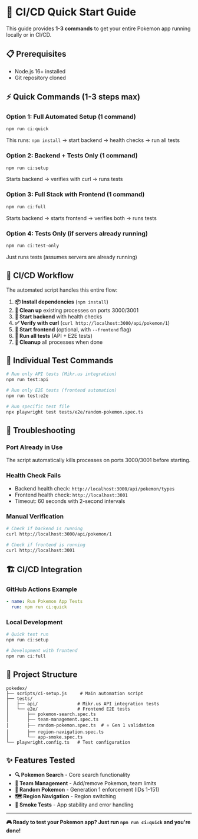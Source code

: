 # 🚀 CI/CD Quick Start Guide

This guide provides **1-3 commands** to get your entire Pokemon app running locally or in CI/CD.

## 📋 Prerequisites

- Node.js 16+ installed
- Git repository cloned

## ⚡ Quick Commands (1-3 steps max)

### **Option 1: Full Automated Setup (1 command)**
```bash
npm run ci:quick
```
This runs: `npm install` → start backend → health checks → run all tests

### **Option 2: Backend + Tests Only (1 command)**
```bash
npm run ci:setup
```
Starts backend → verifies with curl → runs tests

### **Option 3: Full Stack with Frontend (1 command)**
```bash
npm run ci:full
```
Starts backend → starts frontend → verifies both → runs tests

### **Option 4: Tests Only (if servers already running)**
```bash
npm run ci:test-only
```
Just runs tests (assumes servers are already running)

## 🔄 CI/CD Workflow

The automated script handles this entire flow:

1. **📦 Install dependencies** (`npm install`)
2. **🧹 Clean up** existing processes on ports 3000/3001
3. **🚀 Start backend** with health checks
4. **✅ Verify with curl** (`curl http://localhost:3000/api/pokemon/1`)
5. **🎨 Start frontend** (optional, with `--frontend` flag)
6. **🧪 Run all tests** (API + E2E tests)
7. **🧹 Cleanup** all processes when done

## 🎯 Individual Test Commands

```bash
# Run only API tests (Mikr.us integration)
npm run test:api

# Run only E2E tests (frontend automation)
npm run test:e2e

# Run specific test file
npx playwright test tests/e2e/random-pokemon.spec.ts
```

## 🐛 Troubleshooting

### Port Already in Use
The script automatically kills processes on ports 3000/3001 before starting.

### Health Check Fails
- Backend health check: `http://localhost:3000/api/pokemon/types`
- Frontend health check: `http://localhost:3001`
- Timeout: 60 seconds with 2-second intervals

### Manual Verification
```bash
# Check if backend is running
curl http://localhost:3000/api/pokemon/1

# Check if frontend is running
curl http://localhost:3001
```

## 🏗️ CI/CD Integration

### GitHub Actions Example
```yaml
- name: Run Pokemon App Tests
  run: npm run ci:quick
```

### Local Development
```bash
# Quick test run
npm run ci:setup

# Development with frontend
npm run ci:full
```

## 📁 Project Structure

```
pokedex/
├── scripts/ci-setup.js     # Main automation script
├── tests/
│   ├── api/               # Mikr.us API integration tests
│   └── e2e/               # Frontend E2E tests
│       ├── pokemon-search.spec.ts
│       ├── team-management.spec.ts
│       ├── random-pokemon.spec.ts  # ⭐ Gen 1 validation
│       ├── region-navigation.spec.ts
│       └── app-smoke.spec.ts
└── playwright.config.ts   # Test configuration
```

## ✨ Features Tested

- **🔍 Pokemon Search** - Core search functionality
- **👥 Team Management** - Add/remove Pokemon, team limits
- **🎲 Random Pokemon** - Generation 1 enforcement (IDs 1-151)
- **🗺️ Region Navigation** - Region switching
- **💨 Smoke Tests** - App stability and error handling

---

**🎮 Ready to test your Pokemon app? Just run `npm run ci:quick` and you're done!**
